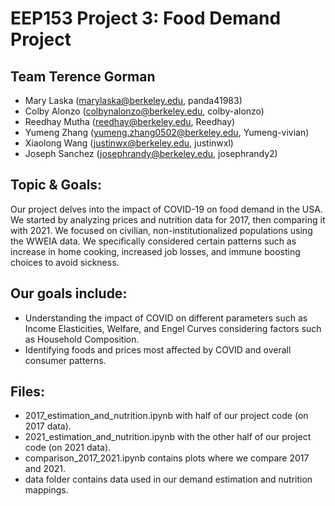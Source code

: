 # EEP153 Project 3: Food Demand Project

## Team Terence Gorman

- Mary Laska (marylaska@berkeley.edu, panda41983)
- Colby Alonzo (colbynalonzo@berkeley.edu, colby-alonzo)
- Reedhay Mutha (reedhay@berkeley.edu, Reedhay)
- Yumeng Zhang (yumeng.zhang0502@berkeley.edu, Yumeng-vivian)
- Xiaolong Wang (justinwx@berkeley.edu, justinwxl)
- Joseph Sanchez (josephrandy@berkeley.edu, josephrandy2)

## Topic & Goals:

Our project delves into the impact of COVID-19 on food demand in the USA. We started by analyzing prices and nutrition data for 2017, then comparing it with 2021. We focused on civilian, non-institutionalized populations using the WWEIA data. We specifically considered certain patterns such as increase in home cooking, increased job losses, and immune boosting choices to avoid sickness. 

## Our goals include:

- Understanding the impact of COVID on different parameters such as Income Elasticities, Welfare, and Engel Curves considering factors such as Household Composition.
- Identifying foods and prices most affected by COVID and overall consumer patterns.

## Files:
- 2017_estimation_and_nutrition.ipynb with half of our project code (on 2017 data). 
- 2021_estimation_and_nutrition.ipynb with the other half of our project code (on 2021 data). 
- comparison_2017_2021.ipynb contains plots where we compare 2017 and 2021. 
- data folder contains data used in our demand estimation and nutrition mappings. 
